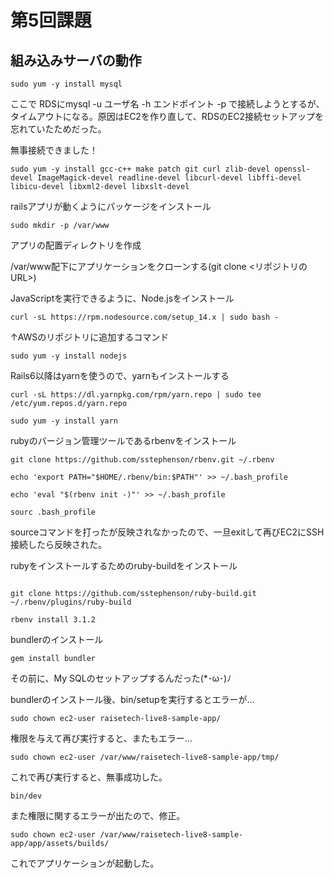 # 第5回課題

## 組み込みサーバの動作

``` sudo yum -y install mysql ```



ここで RDSにmysql -u ユーザ名 -h エンドポイント -p で接続しようとするが、タイムアウトになる。原因はEC2を作り直して、RDSのEC2接続セットアップを忘れていたためだった。

無事接続できました！

```sudo yum -y install gcc-c++ make patch git curl zlib-devel openssl-devel ImageMagick-devel readline-devel libcurl-devel libffi-devel libicu-devel libxml2-devel libxslt-devel```

railsアプリが動くようにパッケージをインストール

```sudo mkdir -p /var/www```

アプリの配置ディレクトリを作成


/var/www配下にアプリケーションをクローンする(git clone <リポジトリのURL>)

JavaScriptを実行できるように、Node.jsをインストール

```curl -sL https://rpm.nodesource.com/setup_14.x | sudo bash -```

↑AWSのリポジトリに追加するコマンド

```sudo yum -y install nodejs```

Rails6以降はyarnを使うので、yarnもインストールする

```curl -sL https://dl.yarnpkg.com/rpm/yarn.repo | sudo tee /etc/yum.repos.d/yarn.repo```

```sudo yum -y install yarn```

rubyのバージョン管理ツールであるrbenvをインストール


```
git clone https://github.com/sstephenson/rbenv.git ~/.rbenv

echo 'export PATH="$HOME/.rbenv/bin:$PATH"' >> ~/.bash_profile

echo 'eval "$(rbenv init -)"' >> ~/.bash_profile

sourc .bash_profile

```


sourceコマンドを打ったが反映されなかったので、一旦exitして再びEC2にSSH接続したら反映された。

rubyをインストールするためのruby-buildをインストール


```

git clone https://github.com/sstephenson/ruby-build.git ~/.rbenv/plugins/ruby-build

rbenv install 3.1.2

```


bundlerのインストール

```gem install bundler```

その前に、My SQLのセットアップするんだった(*･ω･)ﾉ


bundlerのインストール後、bin/setupを実行するとエラーが…


```sudo chown ec2-user raisetech-live8-sample-app/```



権限を与えて再び実行すると、またもエラー…



```sudo chown ec2-user /var/www/raisetech-live8-sample-app/tmp/```


これで再び実行すると、無事成功した。


```bin/dev```



また権限に関するエラーが出たので、修正。


```sudo chown ec2-user /var/www/raisetech-live8-sample-app/app/assets/builds/```



これでアプリケーションが起動した。





